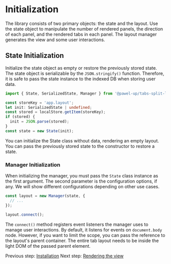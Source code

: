 # Initialization

The library consists of two primary objects: the state and the layout. Use the state object to manipulate the number of rendered panels, the direction of each panel, and the rendered tabs in each panel. The layout manager generates the view and some user interactions.

## State Initialization

Initialize the state object as empty or restore the previously stored state. The state object is serializable by the `JSON.stringify()` function. Therefore, it is safe to pass the state instance to the indexed DB when storing user data.

```ts
import { State, SerializedState, Manager } from '@pawel-up/tabs-split-layout';

const storeKey = 'app.layout';
let init: SerializedState | undefined;
const stored = localStore.getItem(storeKey);
if (stored) {
  init = JSON.parse(stored);
}
const state = new State(init);
```

You can initialize the State class without data, rendering an empty layout. You can pass the previously stored state to the constructor to restore a state.

### Manager Initialization

When initializing the manager, you must pass the `State` class instance as the first argument. The second parameter is the configuration options, if any. We will show different configurations depending on other use cases.

```ts
const layout = new Manager(state, {
  // ...
});

layout.connect();
```

The `connect()` method registers event listeners the manager uses to manage user interactions. By default, it listens for events on `document.body` node. However, if you want to limit the scope, you can pass the reference to the layout's parent container. The entire tab layout needs to be inside the light DOM of the passed parent element.

Previous step: [Installation](redme.md)
Next step: [Rendering the view](rendering.md)

